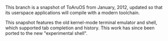 This branch is a snapshot of ToAruOS from January, 2012, updated so that its userspace applications will compile with a modern toolchain.


This snapshot features the old kernel-mode terminal emulator and shell, which supported tab completion and history. This work has since been ported to the new "experimental shell".
